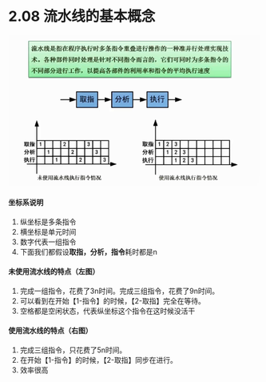 # 2.08  流水线的基本概念

![](imgs/0208_1.png)



#### 坐标系说明

1. 纵坐标是多条指令
2. 横坐标是单元时间
3. 数字代表一组指令
4. 下面我们都假设**取指，分析，指令**耗时都是n



#### 未使用流水线的特点（左图）

1. 完成一组指令，花费了3n时间。完成三组指令，花费了9n时间。
2. 可以看到在开始【1-指令】的时候，【2-取指】完全在等待。
3. 空格都是空闲状态，代表纵坐标这个指令在这时候没活干



#### 使用流水线的特点（右图）

1. 完成三组指令，只花费了5n时间。
2. 在开始【1-指令】的时候，【2-取指】同步在进行。
3. 效率很高